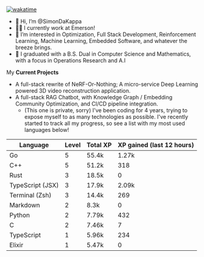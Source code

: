 
[![wakatime](https://wakatime.com/badge/user/50e6c678-94a9-4739-af51-360aeb113c51.svg)](https://wakatime.com/@50e6c678-94a9-4739-af51-360aeb113c51)

- 👋 Hi, I’m @SimonDaKappa
- 🧑‍💼 I currently work at Emerson!
- 👀 I’m interested in Optimization, Full Stack Development, Reinforcement Learning, Machine Learning, Embedded Software, and whatever the breeze brings.
- 🌱 I graduated with a B.S. Dual in Computer Science and Mathematics, with a focus in Operations Research and A.I

My **Current Projects** 
- A full-stack rewrite of NeRF-Or-Nothing; A micro-service Deep Learning powered 3D video reconstruction application.
- A full-stack RAG Chatbot, with Knowledge Graph / Embedding Community Optimization, and CI/CD pipeline integration.
  - (This one is private, sorry)
I've been coding for 4 years, trying to expose myself to as many technologies as possible. I've recently started to track all my progress, so see
a list with my most used languages below!

| Language | Level | Total XP | XP gained (last 12 hours) |
| --- | --- | --- | --- |
| Go | 5 | 55.4k | 1.27k |
| C++ | 5 | 51.2k | 318 |
| Rust | 3 | 18.5k | 0 |
| TypeScript (JSX) | 3 | 17.9k | 2.09k |
| Terminal (Zsh) | 3 | 14.4k | 269 |
| Markdown | 2 | 8.3k | 0 |
| Python | 2 | 7.79k | 432 |
| C | 2 | 7.46k | 7 |
| TypeScript | 1 | 5.96k | 234 |
| Elixir | 1 | 5.47k | 0 |